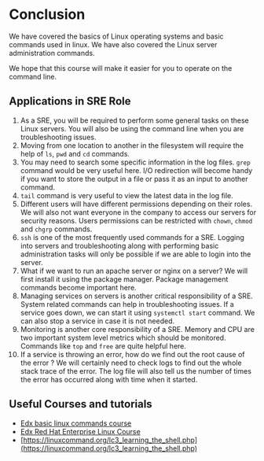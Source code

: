 # Conclusion

We have covered the basics of Linux operating systems and basic commands used in linux.
We have also covered the Linux server administration commands.

We hope that this course will make it easier for you to operate on the command line.

## Applications in SRE Role

1. As a SRE, you will be required to perform some general tasks on these Linux servers. You will also be using the command line when you are troubleshooting issues.
2. Moving from one location to another in the filesystem will require the help of `ls`, `pwd` and `cd` commands.
3. You may need to search some specific information in the log files. `grep` command would be very useful here. I/O redirection will become handy if you want to store the output in a file or pass it as an input to another command.
4. `tail` command is very useful to view the latest data in the log file.
5. Different users will have different permissions depending on their roles. We will also not want everyone in the company to access our servers for security reasons. Users permissions can be restricted with `chown`, `chmod` and `chgrp` commands.
6. `ssh` is one of the most frequently used commands for a SRE. Logging into servers and troubleshooting along with performing basic administration tasks will only be possible if we are able to login into the server.
7. What if we want to run an apache server or nginx on a server? We will first install it using the package manager. Package management commands become important here.
8. Managing services on servers is another critical responsibility of a SRE. System related commands can help in troubleshooting issues. If a service goes down, we can start it using `systemctl start` command. We can also stop a service in case it is not needed.
9. Monitoring is another core responsibility of a SRE. Memory and CPU are two important system level metrics which should be monitored. Commands like `top` and `free` are quite helpful here.
10. If a service is throwing an error, how do we find out the root cause of the error ? We will certainly need to check logs to find out the whole stack trace of the error. The log file will also tell us the number of times the error has occurred along with time when it started.

## Useful Courses and tutorials

* [Edx basic linux commands course](https://courses.edx.org/courses/course-v1:LinuxFoundationX+LFS101x+1T2020/course/)
* [Edx Red Hat Enterprise Linux Course](https://courses.edx.org/courses/course-v1:RedHat+RH066x+2T2017/course/)
* [https://linuxcommand.org/lc3_learning_the_shell.php](https://linuxcommand.org/lc3_learning_the_shell.php)
